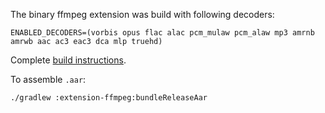 The binary ffmpeg extension was build with following decoders:

```
ENABLED_DECODERS=(vorbis opus flac alac pcm_mulaw pcm_alaw mp3 amrnb amrwb aac ac3 eac3 dca mlp truehd)
```

Complete [build instructions](https://github.com/google/ExoPlayer/blob/r2.16.1/extensions/ffmpeg/README.md).

To assemble ``.aar``:

```
./gradlew :extension-ffmpeg:bundleReleaseAar
```
